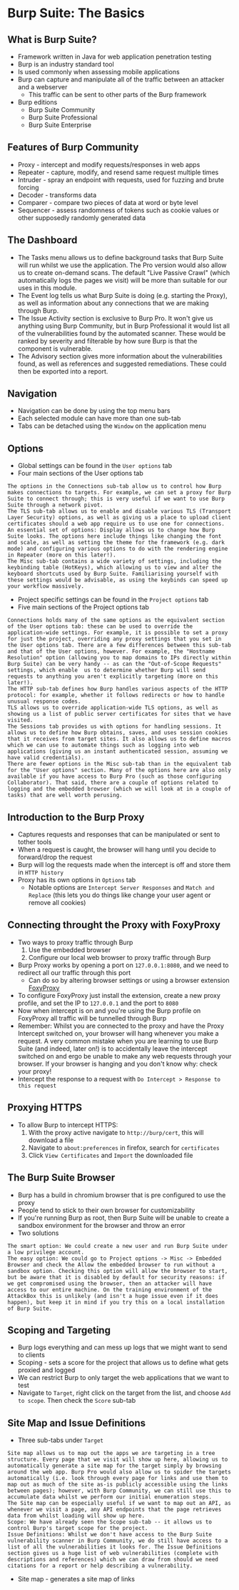 # Burp Suite: The Basics


## What is Burp Suite?
- Framework written in Java for web application penetration testing
- Burp is an industry standard tool
- Is used commonly when assessing mobile applications
- Burp can capture and manipulate all of the traffic between an attacker and a webserver
	- This traffic can be sent to other parts of the Burp framework
- Burp editions
	- Burp Suite Community
	- Burp Suite Professional
	- Burp Suite Enterprise

## Features of Burp Community
- Proxy - intercept and modify requests/responses in web apps
- Repeater - capture, modify, and resend same request multiple times
- Intruder - spray an endpoint with requests, used for fuzzing and brute forcing
- Decoder - transforms data
- Comparer - compare two pieces of data at word or byte level
- Sequencer - assess randomness of tokens such as cookie values or other supposedly randomly generated data

## The Dashboard
- The Tasks menu allows us to define background tasks that Burp Suite will run whilst we use the application. The Pro version would also allow us to create on-demand scans. The default "Live Passive Crawl" (which automatically logs the pages we visit) will be more than suitable for our uses in this module.
- The Event log tells us what Burp Suite is doing (e.g. starting the Proxy), as well as information about any connections that we are making through Burp.
- The Issue Activity section is exclusive to Burp Pro. It won't give us anything using Burp Community, but in Burp Professional it would list all of the vulnerabilities found by the automated scanner. These would be ranked by severity and filterable by how sure Burp is that the component is vulnerable.
- The Advisory section gives more information about the vulnerabilities found, as well as references and suggested remediations. These could then be exported into a report.

## Navigation
- Navigation can be done by using the top menu bars
- Each selected module can have more than one sub-tab
- Tabs can be detached using the `Window` on the application menu

## Options
- Global settings can be found in the `User options` tab
- Four main sections of the User options tab
```
The options in the Connections sub-tab allow us to control how Burp makes connections to targets. For example, we can set a proxy for Burp Suite to connect through; this is very useful if we want to use Burp Suite through a network pivot.
The TLS sub-tab allows us to enable and disable various TLS (Transport Layer Security) options, as well as giving us a place to upload client certificates should a web app require us to use one for connections.
An essential set of options: Display allows us to change how Burp Suite looks. The options here include things like changing the font and scale, as well as setting the theme for the framework (e.g. dark mode) and configuring various options to do with the rendering engine in Repeater (more on this later!).
The Misc sub-tab contains a wide variety of settings, including the keybinding table (HotKeys), which allowing us to view and alter the keyboard shortcuts used by Burp Suite. Familiarising yourself with these settings would be advisable, as using the keybinds can speed up your workflow massively.
```
- Project specific settings can be found in the `Project options` tab
- Five main sections of the Project options tab
```
Connections holds many of the same options as the equivalent section of the User options tab: these can be used to override the application-wide settings. For example, it is possible to set a proxy for just the project, overriding any proxy settings that you set in the User options tab. There are a few differences between this sub-tab and that of the User options, however. For example, the "Hostname Resolution" option (allowing you to map domains to IPs directly within Burp Suite) can be very handy -- as can the "Out-of-Scope Requests" settings, which enable  us to determine whether Burp will send requests to anything you aren't explicitly targeting (more on this later!).
The HTTP sub-tab defines how Burp handles various aspects of the HTTP protocol: for example, whether it follows redirects or how to handle unusual response codes.
TLS allows us to override application-wide TLS options, as well as showing us a list of public server certificates for sites that we have visited.
The Sessions tab provides us with options for handling sessions. It allows us to define how Burp obtains, saves, and uses session cookies that it receives from target sites. It also allows us to define macros which we can use to automate things such as logging into web applications (giving us an instant authenticated session, assuming we have valid credentials).
There are fewer options in the Misc sub-tab than in the equivalent tab for the "User options" section. Many of the options here are also only available if you have access to Burp Pro (such as those configuring Collaborator). That said, there are a couple of options related to logging and the embedded browser (which we will look at in a couple of tasks) that are well worth perusing.
```

## Introduction to the Burp Proxy
- Captures requests and responses that can be manipulated or sent to tother tools
- When a request is caught, the browser will hang until you decide to forward/drop the request
- Burp will log the requests made when the intercept is off and store them in `HTTP history`
- Proxy has its own options in `Options` tab
	- Notable options are `Intercept Server Responses` and `Match and Replace` (this lets you do things like change your user agent or remove all cookies)

## Connecting throught the Proxy with FoxyProxy
- Two ways to proxy traffic through Burp
	1. Use the embedded browser
	2. Configure our local web browser to proxy traffic through Burp
- Burp Proxy works by opening a port on `127.0.0.1:8080`, and we need to redirect all our traffic through this port
	- Can do so by altering browser settings or using a browser extension [FoxyProxy](https://getfoxyproxy.org/)
- To configure FoxyProxy just install the extension, create a new proxy profile, and set the IP to `127.0.0.1` and the port to `8080`
- Now when intercept is on and you're using the Burp profile on FoxyProxy all traffic will be tunnelled through Burp
- Remember: Whilst you are connected to the proxy and have the Proxy Intercept switched on, your browser will hang whenever you make a request. A very common mistake when you are learning to use Burp Suite (and indeed, later on!) is to accidentally leave the intercept switched on and ergo be unable to make any web requests through your browser. If your browser is hanging and you don't know why: check your proxy!
- Intercept the response to a request with `Do Intercept > Response to this request`

## Proxying HTTPS
- To allow Burp to intercept HTTPS:
	1. With the proxy active navigate to `http://burp/cert`, this will download a file
	2. Navigate to `about:preferences` in firefox, search for `certificates`
	3. Click `View Certificates` and `Import` the downloaded file

## The Burp Suite Browser
- Burp has a build in chromium browser that is pre configured to use the proxy
- People tend to stick to their own browser for customizability
- If you're running Burp as root, then Burp Suite will be unable to create a sandbox environment for the browser and throw an error
- Two solutions
```
The smart option: We could create a new user and run Burp Suite under a low privilege account.
The easy option: We could go to Project options -> Misc -> Embedded Browser and check the Allow the embedded browser to run without a sandbox option. Checking this option will allow the browser to start, but be aware that it is disabled by default for security reasons: if we get compromised using the browser, then an attacker will have access to our entire machine. On the training environment of the AttackBox this is unlikely (and isn't a huge issue even if it does happen), but keep it in mind if you try this on a local installation of Burp Suite.
```

## Scoping and Targeting
- Burp logs everything and can mess up logs that we might want to send to clients
- Scoping - sets a score for the project that allows us to define what gets proxied and logged
- We can restrict Burp to only target the web applications that we want to test
- Navigate to `Target`, right click on the target from the list, and choose `Add to scope`. Then check the `Score` sub-tab

## Site Map and Issue Definitions
- Three sub-tabs under `Target`
```
Site map allows us to map out the apps we are targeting in a tree structure. Every page that we visit will show up here, allowing us to automatically generate a site map for the target simply by browsing around the web app. Burp Pro would also allow us to spider the targets automatically (i.e. look through every page for links and use them to map out as much of the site as-is publicly accessible using the links between pages); however, with Burp Community, we can still use this to accumulate data whilst we perform our initial enumeration steps.
The Site map can be especially useful if we want to map out an API, as whenever we visit a page, any API endpoints that the page retrieves data from whilst loading will show up here.
Scope: We have already seen the Scope sub-tab -- it allows us to control Burp's target scope for the project.
Issue Definitions: Whilst we don't have access to the Burp Suite vulnerability scanner in Burp Community, we do still have access to a list of all the vulnerabilities it looks for. The Issue Definitions section gives us a huge list of web vulnerabilities (complete with descriptions and references) which we can draw from should we need citations for a report or help describing a vulnerability.
```
- Site map - generates a site map of links
